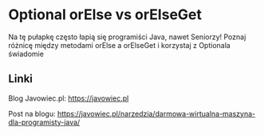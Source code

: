 # Optional orElse vs orElseGet

Na tę pułapkę często łapią się programiści Java, nawet Seniorzy! Poznaj różnicę między metodami orElse a orElseGet i korzystaj z Optionala świadomie

## Linki

Blog Javowiec.pl: https://javowiec.pl

Post na blogu: https://javowiec.pl/narzedzia/darmowa-wirtualna-maszyna-dla-programisty-java/